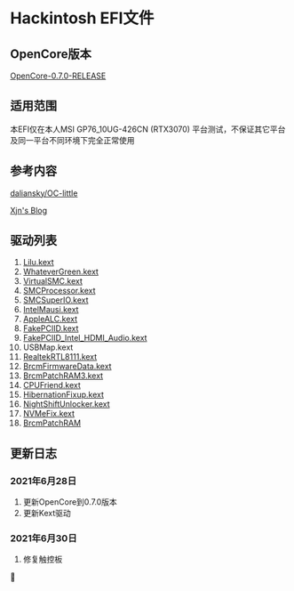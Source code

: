 # Hackintosh EFI文件
## OpenCore版本

[OpenCore-0.7.0-RELEASE](https://github.com/acidanthera/OpenCorePkg/releases/tag/0.7.0)

## 适用范围

本EFI仅在本人MSI GP76_10UG-426CN (RTX3070) 平台测试，不保证其它平台及同一平台不同环境下完全正常使用

## 参考内容

[daliansky/OC-little](https://github.com/daliansky/OC-little)

[Xjn's Blog](https://blog.xjn819.com/?author=1)

## 驱动列表
1. [Lilu.kext](https://github.com/acidanthera/Lilu)
2. [WhateverGreen.kext](https://github.com/acidanthera/WhateverGreen)
3. [VirtualSMC.kext](https://github.com/acidanthera/VirtualSMC)
4. [SMCProcessor.kext](https://github.com/acidanthera/VirtualSMC)
5. [SMCSuperIO.kext](https://github.com/acidanthera/VirtualSMC)
6. [IntelMausi.kext](https://github.com/acidanthera/IntelMausi)
7. [AppleALC.kext](https://github.com/acidanthera/AppleALC)
8. [FakePCIID.kext](https://github.com/RehabMan/OS-X-Fake-PCI-ID)
9. [FakePCIID_Intel_HDMI_Audio.kext](https://github.com/RehabMan/OS-X-Fake-PCI-ID)
10. USBMap.kext
11. [RealtekRTL8111.kext](https://github.com/RehabMan/OS-X-Realtek-Network)
12. [BrcmFirmwareData.kext](https://github.com/acidanthera/BrcmPatchRAM)
13. [BrcmPatchRAM3.kext](https://github.com/acidanthera/BrcmPatchRAM)
14. [CPUFriend.kext](https://github.com/acidanthera/CPUFriend)
15. [HibernationFixup.kext](https://github.com/acidanthera/HibernationFixup)
16. [NightShiftUnlocker.kext](https://github.com/0xFireWolf/NightShiftUnlocker)
17. [NVMeFix.kext](https://github.com/acidanthera/NVMeFix)
18. [BrcmPatchRAM](https://github.com/acidanthera/BrcmPatchRAM)

## 更新日志

### 2021年6月28日
1. 更新OpenCore到0.7.0版本
2. 更新Kext驱动

### 2021年6月30日
1. 修复触控板



